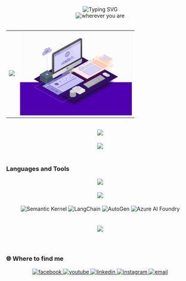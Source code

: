 <div align="center">
  <div align="center">
    <picture>
      <source media="(max-width: 600px)" srcset="https://readme-typing-svg.herokuapp.com?font=Segoe+UI&weight=600&size=28&center=true&vCenter=true&width=350&height=50&duration=2500&pause=800&color=FFFFFF&cursor=false&lines=Dream+it,+build+it;Code+beyond+limits;Innovation+in+every+line;Create+with+heart,+code+with+soul;Engineering+dreams+into+reality;Wherever+you+code,+you+belong">
      <img src="https://readme-typing-svg.herokuapp.com?font=Segoe+UI&weight=600&size=48&center=true&vCenter=true&width=700&height=70&duration=2500&pause=800&color=FFFFFF&cursor=false&lines=Dream+it,+build+it;Code+beyond+limits;Innovation+in+every+line;Create+with+heart,+code+with+soul;Engineering+dreams+into+reality;Wherever+you+code,+you+belong" alt="Typing SVG" style="max-width: 100%; height: auto;" />
    </picture>
  </div>
  <div align="center">
    <picture>
      <source media="(max-width: 600px)" srcset="https://readme-typing-svg.herokuapp.com?font=Segoe+UI&weight=400&size=24&center=true&vCenter=true&width=250&height=40&duration=1&pause=999999&color=E5E5E5&lines=wherever+you+are">
      <img src="https://readme-typing-svg.herokuapp.com?font=Segoe+UI&weight=400&size=36&center=true&vCenter=true&width=300&height=50&duration=1&pause=999999&color=E5E5E5&lines=wherever+you+are" alt="wherever you are" style="max-width: 100%; height: auto;" />
    </picture>
  </div>
</div>

<br/>

<div align="center">
  <table>
    <tr>
      <td align="center">
        <a href="https://github.com/DuongCaoNhan">
          <img src="https://github-readme-stats.vercel.app/api/top-langs/?username=DuongCaoNhan&hide=Mathematica,Cuda&title_color=FFFFFF&text_color=E5E5E5&icon_color=FFFFFF&bg_color=1a1a1a&langs_count=8&layout=compact&border_color=333333&hide_border=true" style="max-width: 100%; height: auto;" />
        </a>
      </td>
      <td align="center">
        <img src="https://github.com/DuongCaoNhan/DuongCaoNhan/blob/main/web-development.gif" alt="Coding" width="300" style="max-width: 100%; height: auto;" />
      </td>
    </tr>
  </table>
</div>

<br/>

<div align="center">
  <img src="https://github-readme-streak-stats.herokuapp.com/?user=DuongCaoNhan&theme=dark&hide_border=true&background=1a1a1a&ring=FFFFFF&fire=FFFFFF&currStreakLabel=E5E5E5" style="max-width: 100%; height: auto;" />
</div>

<br/>

<div align="center">
  <img src="https://github-readme-activity-graph.vercel.app/graph?username=DuongCaoNhan&theme=github-dark&bg_color=1a1a1a&color=E5E5E5&line=FFFFFF&point=FFFFFF&hide_border=true" style="max-width: 100%; height: auto;" />
</div>

<br/>

### Languages and Tools

<div align="center">
  <img src="https://skillicons.dev/icons?i=cs,dotnet,py,azure,docker,git,visualstudio,vscode&theme=dark" style="max-width: 100%; height: auto;" />
  <br/><br/>
  <img src="https://skillicons.dev/icons?i=html,css,js,jquery,bootstrap,mongodb,mysql,github&theme=dark" style="max-width: 100%; height: auto;" />
  <br/><br/>
  <img src="https://img.shields.io/badge/Semantic_Kernel-512BD4?style=for-the-badge&logo=microsoft&logoColor=white" alt="Semantic Kernel" />
  <img src="https://img.shields.io/badge/LangChain-1C3C3C?style=for-the-badge&logo=langchain&logoColor=white" alt="LangChain" />
  <img src="https://img.shields.io/badge/AutoGen-FF6B6B?style=for-the-badge&logo=microsoft&logoColor=white" alt="AutoGen" />
  <img src="https://img.shields.io/badge/Azure_AI_Foundry-0078D4?style=for-the-badge&logo=microsoftazure&logoColor=white" alt="Azure AI Foundry" />
</div>

<br/>

<div align="center" style="margin: 20px 0;">
  <img src="https://komarev.com/ghpvc/?username=DuongCaoNhan&color=1a1a1a&style=for-the-badge&label=Profile+Views&labelColor=333333" />
</div>

<br/>

### 🌐 Where to find me

<div align="center">
  <a href="https://www.facebook.com/duongcaonhan.official/" target="blank">
    <img src="https://img.icons8.com/bubbles/50/000000/facebook-new.png" alt="facebook" />
  </a>
  <a href="https://www.youtube.com/@DuongCaoNhan" target="blank">
    <img src="https://img.icons8.com/bubbles/50/000000/youtube-squared.png" alt="youtube" />
  </a>
  <a href="https://www.linkedin.com/in/duongcaonhan" target="blank">
    <img src="https://img.icons8.com/bubbles/50/000000/linkedin.png" alt="linkedin" />
  </a>
  <a href="https://www.instagram.com/duongcaonhan" target="blank">
    <img src="https://img.icons8.com/bubbles/50/000000/instagram.png" alt="instagram" />
  </a>
  <a href="mailto:nhan9495@gmail.com" target="top">
    <img src="https://img.icons8.com/bubbles/50/000000/apple-mail.png" alt="email" />
  </a>
</div>
